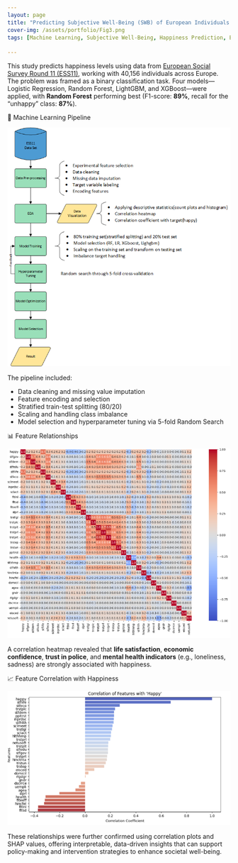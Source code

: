 ```yaml
---
layout: page
title: "Predicting Subjective Well-Being (SWB) of European Individuals Using Advanced Machine Learning Techniques"
cover-img: /assets/portfolio/Fig3.png
tags: [Machine Learning, Subjective Well-Being, Happiness Prediction, European Social Survey, Data Science, Random Forest, SHAP, Classification, Policy Impact]

---
```



<p align='justify'>

This study predicts happiness levels using data from <a href="https://ess.sikt.no/en/?tab=overview" target="_blank">European Social Survey Round 11 (ESS11)</a>, working with 40,156 individuals across Europe. The problem was framed as a binary classification task. Four models—Logistic Regression, Random Forest, LightGBM, and XGBoost—were applied, with **Random Forest** performing best (F1-score: **89%**, recall for the “unhappy” class: **87%**).

 🔄 Machine Learning Pipeline

<p align="center">
  <img src="/assets/portfolio/Eli Colored 2.png" alt="Pipeline Diagram" width="600">
</p>

The pipeline included:
- Data cleaning and missing value imputation
- Feature encoding and selection
- Stratified train-test splitting (80/20)
- Scaling and handling class imbalance
- Model selection and hyperparameter tuning via 5-fold Random Search

 📊 Feature Relationships

<p align="center">
  <img src="/assets/portfolio/Fig3.png" alt="Correlation Heatmap" width="800">
</p>

A correlation heatmap revealed that **life satisfaction**, **economic confidence**, **trust in police**, and **mental health indicators** (e.g., loneliness, sadness) are strongly associated with happiness.

 📈 Feature Correlation with Happiness


<p align="center">
  <img src="/assets/portfolio/Fig44.png" alt="Feature Correlation Plot" width="800">
</p>

These relationships were further confirmed using correlation plots and SHAP values, offering interpretable, data-driven insights that can support policy-making and intervention strategies to enhance societal well-being.

